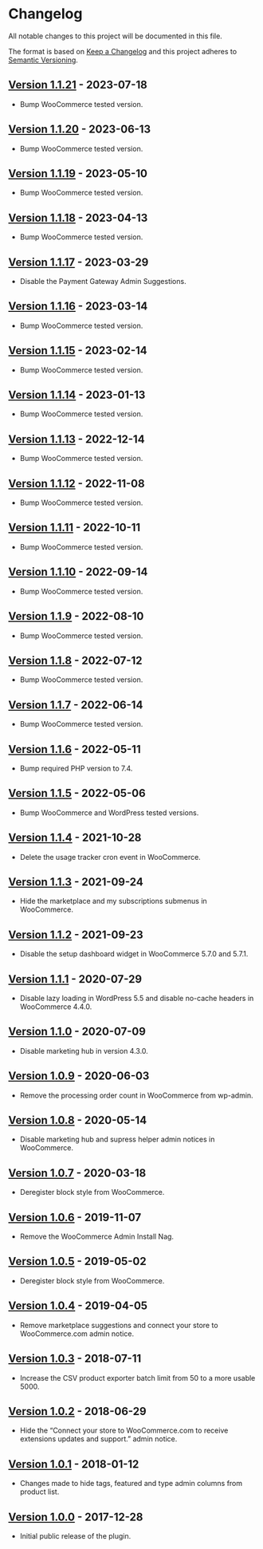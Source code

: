 # Changelog

All notable changes to this project will be documented in this file.

The format is based on [Keep a Changelog](http://keepachangelog.com/en/1.0.0/)
and this project adheres to [Semantic Versioning](http://semver.org/spec/v2.0.0.html).

## [Version 1.1.21] - 2023-07-18

* Bump WooCommerce tested version.

## [Version 1.1.20] - 2023-06-13

* Bump WooCommerce tested version.

## [Version 1.1.19] - 2023-05-10

* Bump WooCommerce tested version.

## [Version 1.1.18] - 2023-04-13

* Bump WooCommerce tested version.

## [Version 1.1.17] - 2023-03-29

* Disable the Payment Gateway Admin Suggestions.

## [Version 1.1.16] - 2023-03-14

* Bump WooCommerce tested version.

## [Version 1.1.15] - 2023-02-14

* Bump WooCommerce tested version.

## [Version 1.1.14] - 2023-01-13

* Bump WooCommerce tested version.

## [Version 1.1.13] - 2022-12-14

* Bump WooCommerce tested version.

## [Version 1.1.12] - 2022-11-08

* Bump WooCommerce tested version.

## [Version 1.1.11] - 2022-10-11

* Bump WooCommerce tested version.

## [Version 1.1.10] - 2022-09-14

* Bump WooCommerce tested version.

## [Version 1.1.9] - 2022-08-10

* Bump WooCommerce tested version.

## [Version 1.1.8] - 2022-07-12

* Bump WooCommerce tested version.

## [Version 1.1.7] - 2022-06-14

* Bump WooCommerce tested version.

## [Version 1.1.6] - 2022-05-11

* Bump required PHP version to 7.4.

## [Version 1.1.5] - 2022-05-06

* Bump WooCommerce and WordPress tested versions.

## [Version 1.1.4] - 2021-10-28

* Delete the usage tracker cron event in WooCommerce.

## [Version 1.1.3] - 2021-09-24

* Hide the marketplace and my subscriptions submenus in WooCommerce.

## [Version 1.1.2] - 2021-09-23

* Disable the setup dashboard widget in WooCommerce 5.7.0 and 5.7.1.

## [Version 1.1.1] - 2020-07-29

* Disable lazy loading in WordPress 5.5 and disable no-cache headers in WooCommerce 4.4.0.

## [Version 1.1.0] - 2020-07-09

* Disable marketing hub in version 4.3.0.

## [Version 1.0.9] - 2020-06-03

* Remove the processing order count in WooCommerce from wp-admin.

## [Version 1.0.8] - 2020-05-14

* Disable marketing hub and supress helper admin notices in WooCommerce.

## [Version 1.0.7] - 2020-03-18

* Deregister block style from WooCommerce.

## [Version 1.0.6] - 2019-11-07

* Remove the WooCommerce Admin Install Nag.

## [Version 1.0.5] - 2019-05-02

* Deregister block style from WooCommerce.

## [Version 1.0.4] - 2019-04-05

* Remove marketplace suggestions and connect your store to WooCommerce.com admin notice.

## [Version 1.0.3] - 2018-07-11

* Increase the CSV product exporter batch limit from 50 to a more usable 5000.

## [Version 1.0.2] - 2018-06-29

* Hide the “Connect your store to WooCommerce.com to receive extensions updates and support.” admin notice.

## [Version 1.0.1] - 2018-01-12

* Changes made to hide tags, featured and type admin columns from product list.

## [Version 1.0.0] - 2017-12-28

* Initial public release of the plugin.

[Version 1.0.0]: https://github.com/lukecav/performance-improvements-for-woocommerce/releases/tag/v1.0.1
[Version 1.0.1]: https://github.com/lukecav/performance-improvements-for-woocommerce/releases/tag/v1.0.1
[Version 1.0.2]: https://github.com/lukecav/performance-improvements-for-woocommerce/releases/tag/v1.0.2
[Version 1.0.3]: https://github.com/lukecav/performance-improvements-for-woocommerce/releases/tag/v1.0.3
[Version 1.0.4]: https://github.com/lukecav/performance-improvements-for-woocommerce/releases/tag/v1.0.4
[Version 1.0.5]: https://github.com/lukecav/performance-improvements-for-woocommerce/releases/tag/v1.0.5
[Version 1.0.6]: https://github.com/lukecav/performance-improvements-for-woocommerce/releases/tag/v1.0.6
[Version 1.0.7]: https://github.com/lukecav/performance-improvements-for-woocommerce/releases/tag/v1.0.7
[Version 1.0.8]: https://github.com/lukecav/performance-improvements-for-woocommerce/releases/tag/v1.0.8
[Version 1.0.9]: https://github.com/lukecav/performance-improvements-for-woocommerce/releases/tag/v1.0.9
[Version 1.1.0]: https://github.com/lukecav/performance-improvements-for-woocommerce/releases/tag/v1.1.0
[Version 1.1.1]: https://github.com/lukecav/performance-improvements-for-woocommerce/releases/tag/v1.1.1
[Version 1.1.2]: https://github.com/lukecav/performance-improvements-for-woocommerce/releases/tag/v1.1.2
[Version 1.1.3]: https://github.com/lukecav/performance-improvements-for-woocommerce/releases/tag/v1.1.3
[Version 1.1.4]: https://github.com/lukecav/performance-improvements-for-woocommerce/releases/tag/v1.1.4
[Version 1.1.5]: https://github.com/lukecav/performance-improvements-for-woocommerce/releases/tag/v1.1.5
[Version 1.1.6]: https://github.com/lukecav/performance-improvements-for-woocommerce/releases/tag/v1.1.6
[Version 1.1.7]: https://github.com/lukecav/performance-improvements-for-woocommerce/releases/tag/v1.1.7
[Version 1.1.8]: https://github.com/lukecav/performance-improvements-for-woocommerce/releases/tag/v1.1.8
[Version 1.1.9]: https://github.com/lukecav/performance-improvements-for-woocommerce/releases/tag/v1.1.9
[Version 1.1.10]: https://github.com/lukecav/performance-improvements-for-woocommerce/releases/tag/v1.1.10
[Version 1.1.11]: https://github.com/lukecav/performance-improvements-for-woocommerce/releases/tag/v1.1.11
[Version 1.1.12]: https://github.com/lukecav/performance-improvements-for-woocommerce/releases/tag/v1.1.12
[Version 1.1.13]: https://github.com/lukecav/performance-improvements-for-woocommerce/releases/tag/v1.1.13
[Version 1.1.14]: https://github.com/lukecav/performance-improvements-for-woocommerce/releases/tag/v1.1.14
[Version 1.1.15]: https://github.com/lukecav/performance-improvements-for-woocommerce/releases/tag/v1.1.15
[Version 1.1.16]: https://github.com/lukecav/performance-improvements-for-woocommerce/releases/tag/v1.1.16
[Version 1.1.17]: https://github.com/lukecav/performance-improvements-for-woocommerce/releases/tag/v1.1.17
[Version 1.1.18]: https://github.com/lukecav/performance-improvements-for-woocommerce/releases/tag/v1.1.18
[Version 1.1.19]: https://github.com/lukecav/performance-improvements-for-woocommerce/releases/tag/v1.1.19
[Version 1.1.20]: https://github.com/lukecav/performance-improvements-for-woocommerce/releases/tag/v1.1.20
[Version 1.1.21]: https://github.com/lukecav/performance-improvements-for-woocommerce/releases/tag/v1.1.21
